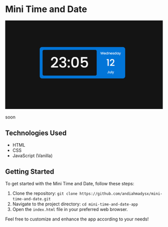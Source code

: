 # Mini Time and Date

![Mini Time and Date](https://github.com/andiahmadysx/mini-time-and-date/blob/main/images/screenshot.png?raw=true)

soon

## Technologies Used

- HTML
- CSS
- JavaScript (Vanilla)

## Getting Started

To get started with the Mini Time and Date, follow these steps:

1. Clone the repository: `git clone https://github.com/andiahmadysx/mini-time-and-date.git`
2. Navigate to the project directory: `cd mini-time-and-date-app`
3. Open the `index.html` file in your preferred web browser.

Feel free to customize and enhance the app according to your needs!
